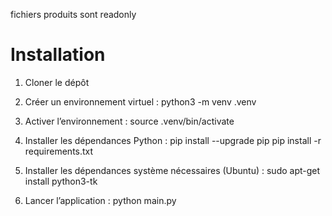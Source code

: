 
fichiers produits sont readonly



# Installation

1. Cloner le dépôt
2. Créer un environnement virtuel :
   python3 -m venv .venv

3. Activer l’environnement :
   source .venv/bin/activate

4. Installer les dépendances Python :
   pip install --upgrade pip
   pip install -r requirements.txt

5. Installer les dépendances système nécessaires (Ubuntu) :
   sudo apt-get install python3-tk

6. Lancer l’application :
   python main.py
